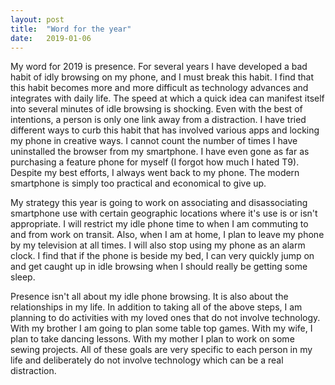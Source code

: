 ```yaml
---
layout: post
title:  "Word for the year"
date:   2019-01-06 
---
```


My word for 2019 is presence. For several years I have developed a bad habit of idly browsing on my phone, and I must break this habit. I find that this habit becomes more and more difficult as technology advances and integrates with daily life. The speed at which a quick idea can manifest itself into several minutes of idle browsing is shocking. Even with the best of intentions, a person is only one link away from a distraction. I have tried different ways to curb this habit that has involved various apps and locking my phone in creative ways. I cannot count the number of times I have uninstalled the browser from my smartphone. I have even gone as far as purchasing a feature phone for myself (I forgot how much I hated T9). Despite my best efforts, I always went back to my phone.  The modern smartphone is simply too practical and economical to give up.

My strategy this year is going to work on associating and disassociating smartphone use with certain geographic locations where it's use is or isn't appropriate. I will restrict my idle phone time to when I am commuting to and from work on transit. Also, when I am at home, I plan to leave my phone by my television at all times. I will also stop using my phone as an alarm clock. I find that if the phone is beside my bed, I can very quickly jump on and get caught up in idle browsing when I should really be getting some sleep.

Presence isn't all about my idle phone browsing. It is also about the relationships in my life. In addition to taking all of the above steps, I am planning to do activities with my loved ones that do not involve technology.  With my brother I am going to plan some table top games. With my wife, I plan to take dancing lessons.  With my mother I plan to work on some sewing projects. All of these goals are very specific to each person in my life and deliberately do not involve technology which can be a real distraction. 
